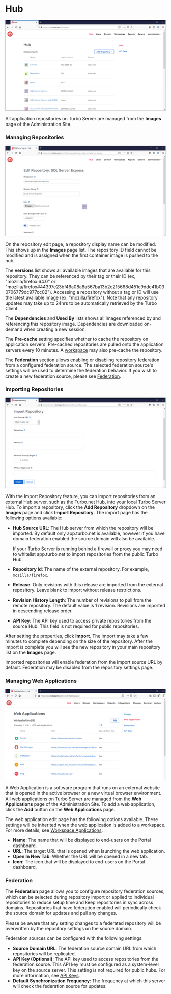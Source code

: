 # Hub

![Server admin hub](/images/admin-hub.png)

All application repositories on Turbo Server are managed from the **Images** page of the Administration Site.

### Managing Repositories

![Server admin edit repository](/images/admin-repos-edit.png)

On the repository edit page, a repository display name can be modified. This shows up in the **Images** page list. The repository ID field cannot be modified and is assigned when the first container image is pushed to the hub.

The **versions** list shows all available images that are available for this repository. They can be referenced by their tag or their ID (ex, "mozilla/firefox:64.0" or "mozilla/firefox#44397e23bf46a08a8a567ba13b2c215668d451c9dde41b030706779dc977cc02"). Accessing a repository without a tag or ID will use the latest available image (ex, "mozilla/firefox"). Note that any repository updates may take up to 24hrs to be automatically retrieved by the Turbo Client.

The **Dependencies** and **Used By** lists shows all images referenced by and referencing this repository image. Dependencies are downloaded on-demand when creating a new session.

The **Pre-cache** setting specifies whether to cache the repository on application servers. Pre-cached repositories are pulled onto the application servers every 10 minutes. A [workspace](/server/administration/workspaces.html#workspace-general) may also pre-cache the repository.

The **Federation** section allows enabling or disabling repository federation from a configured federation source. The selected federation source's settings will be used to determine the federation behavior. If you wish to create a new federation source, please see [Federation](/server/administration/hub.html#federation).

### Importing Repositories

![Server admin import repository](/images/import-repo.png)

With the Import Repository feature, you can import repositories from an external Hub server, such as the Turbo.net Hub, into your local Turbo Server Hub. To import a repository, click the **Add Repository** dropdown on the **Images** page and click **Import Repository**. The import page has the following options available:

- **Hub Source URL**: The Hub server from which the repository will be imported. By default only app.turbo.net is available, however if you have domain federation enabled the source domain will also be available.

  If your Turbo Server is running behind a firewall or proxy you may need to whitelist app.turbo.net to import repositories from the public Turbo Hub.

- **Repository Id**: The name of the external repository. For example, `mozilla/firefox`.
- **Release**: Only revisions with this release are imported from the external repository. Leave blank to import without release restrictions.
- **Revision History Length**: The number of revisions to pull from the remote repository. The default value is 1 revision. Revisions are imported in descending release order.
- **API Key**: The API key used to access private repositories from the source Hub. This field is not required for public repositories.

After setting the properties, click **Import**. The import may take a few minutes to complete depending on the size of the repository. After the import is complete you will see the new repository in your main repository list on the **Images** page.

Imported repositories will enable federation from the import source URL by default. Federation may be disabled from the repository settings page.

### Managing Web Applications

![web apps](/images/web_apps.png)

A Web Application is a software program that runs on an external website that is opened in the active browser or a new virtual browser environment. All web applications on Turbo Server are managed from the **Web Applications** page of the Administration Site. To add a web application, click the **Add** button on the **Web Applications** page.

The web application edit page has the following options available. These settings will be inherited when the web application is added to a workspace. For more details, see [Workspace Applications](/server/administration/workspaces.html#workspace-applications).

- **Name**: The name that will be displayed to end-users on the Portal dashboard.
- **URL**: The target URL that is opened when launching the web application.
- **Open In New Tab**: Whether the URL will be opened in a new tab.
- **Icon**: The icon that will be displayed to end-users on the Portal dashboard.

### Federation

The **Federation** page allows you to configure repository federation sources, which can be selected during repository import or applied to individual repositories to reduce setup time and keep repositories in sync across domains. Repositories that have federation enabled will periodically check the source domain for updates and pull any changes.

Please be aware that any setting changes to a federated repository will be overwritten by the repository settings on the source domain.

Federation sources can be configured with the following settings:

- **Source Domain URL**: The federation source domain URL from which repositories will be replicated.
- **API Key (Optional)**: The API key used to access repositories from the federation source. This API key must be configured as a system-level key on the source server. This setting is not required for public hubs. For more information, see [API Keys](/server/administration/hub.html#api-keys).
- **Default Synchronization Frequency**: The frequency at which this server will check the federation source for updates.
